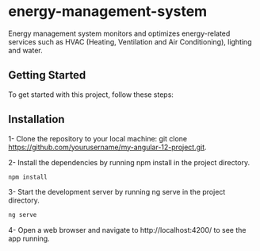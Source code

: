 # energy-management-system

Energy management system monitors and optimizes energy-related services such  as HVAC (Heating, Ventilation and Air Conditioning), lighting and water.

## Getting Started
To get started with this project, follow these steps:

## Installation

1- Clone the repository to your local machine: git clone https://github.com/yourusername/my-angular-12-project.git.

2- Install the dependencies by running npm install in the project directory.

```bash
npm install
```

3- Start the development server by running ng serve in the project directory.

```bash
ng serve
```

4- Open a web browser and navigate to http://localhost:4200/ to see the app running.


